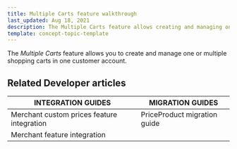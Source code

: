 ```yaml
---
title: Multiple Carts feature walkthrough
last_updated: Aug 18, 2021
description: The Multiple Carts feature allows creating and managing one or multiple shopping carts in one customer account.
template: concept-topic-template
---
```


The _Multiple Carts_ feature allows you to create and manage one or multiple shopping carts in one customer account.

<!--
To learn more about the feature and to find out how end users use it, see [Multiple Carts feature overview](https://documentation.spryker.com/docs/multiple-carts-feature-overview) for business users.
-->

## Related Developer articles

|INTEGRATION GUIDES  | MIGRATION GUIDES |
|---------|---------|
| Merchant custom prices feature integration  | PriceProduct migration guide  |
| Merchant feature integration  |   |
